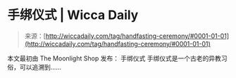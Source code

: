 <!--yml

category: 未分类

date: 2024-06-12 18:25:46

-->

# 手绑仪式 | Wicca Daily

> 来源：[http://wiccadaily.com/tag/handfasting-ceremony/#0001-01-01](http://wiccadaily.com/tag/handfasting-ceremony/#0001-01-01)

本文最初由 The Moonlight Shop 发布： 手绑仪式  手绑仪式是一个古老的异教习俗，可以追溯到……
